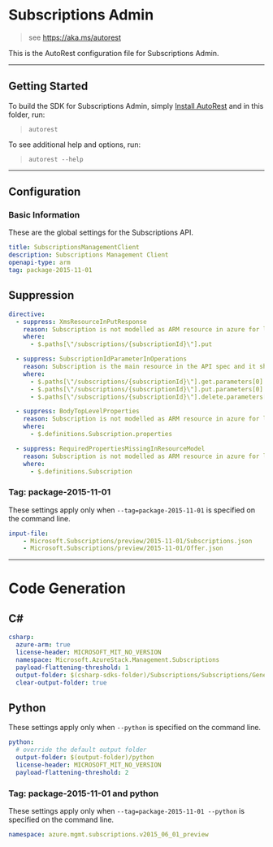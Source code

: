 # Subscriptions Admin
    
> see https://aka.ms/autorest

This is the AutoRest configuration file for Subscriptions Admin.

---
## Getting Started 
To build the SDK for Subscriptions Admin, simply [Install AutoRest](https://aka.ms/autorest/install) and in this folder, run:

> `autorest`

To see additional help and options, run:

> `autorest --help`
---

## Configuration

### Basic Information 
These are the global settings for the Subscriptions API.

``` yaml
title: SubscriptionsManagementClient
description: Subscriptions Management Client
openapi-type: arm
tag: package-2015-11-01
```

## Suppression
``` yaml
directive:
  - suppress: XmsResourceInPutResponse
    reason: Subscription is not modelled as ARM resource in azure for legacy reasons. In Azure stack as well, Subscription is not modelled as ARM resource for azure consistency
    where:
      - $.paths[\"/subscriptions/{subscriptionId}\"].put

  - suppress: SubscriptionIdParameterInOperations
    reason: Subscription is the main resource in the API spec and it should not be masked in global parameters.
    where:
      - $.paths[\"/subscriptions/{subscriptionId}\"].get.parameters[0]
      - $.paths[\"/subscriptions/{subscriptionId}\"].put.parameters[0]
      - $.paths[\"/subscriptions/{subscriptionId}\"].delete.parameters[0]

  - suppress: BodyTopLevelProperties
    reason: Subscription is not modelled as ARM resource in azure for legacy reasons. In Azure stack as well, Subscription is not modelled as ARM resource for azure consistency.
    where:
      - $.definitions.Subscription.properties

  - suppress: RequiredPropertiesMissingInResourceModel
    reason: Subscription is not modelled as ARM resource in azure for legacy reasons. In Azure stack as well, Subscription is not modelled as ARM resource for azure consistency.
    where:
      - $.definitions.Subscription

```

### Tag: package-2015-11-01

These settings apply only when `--tag=package-2015-11-01` is specified on the command line.

``` yaml $(tag) == 'package-2015-11-01'
input-file:
    - Microsoft.Subscriptions/preview/2015-11-01/Subscriptions.json
    - Microsoft.Subscriptions/preview/2015-11-01/Offer.json
```

---
# Code Generation

## C# 

``` yaml $(csharp)
csharp:
  azure-arm: true
  license-header: MICROSOFT_MIT_NO_VERSION
  namespace: Microsoft.AzureStack.Management.Subscriptions
  payload-flattening-threshold: 1
  output-folder: $(csharp-sdks-folder)/Subscriptions/Subscriptions/Generated
  clear-output-folder: true
```

## Python

These settings apply only when `--python` is specified on the command line.

``` yaml $(python)
python:
  # override the default output folder
  output-folder: $(output-folder)/python
  license-header: MICROSOFT_MIT_NO_VERSION
  payload-flattening-threshold: 2
```

### Tag: package-2015-11-01 and python

These settings apply only when `--tag=package-2015-11-01 --python` is specified on the command line.

``` yaml $(tag) == 'package-2015-11-01' && $(python)
namespace: azure.mgmt.subscriptions.v2015_06_01_preview
```
